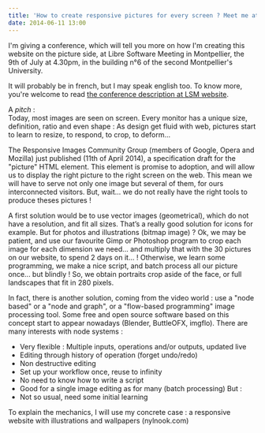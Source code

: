 ```yaml
---
title: 'How to create responsive pictures for every screen ? Meet me at LSM !'
date: 2014-06-11 13:00
---
```


I'm giving a conference, which will tell you more on how I'm creating this website on the picture side, at Libre Software Meeting in Montpellier, the 9th of July at 4.30pm, in the building n°6 of the second Montpellier's University.

It will probably be in french, but I may speak english too. To know more, you're welcome to read [the conference description at LSM website](https://2014.rmll.info/conference280?lang=en).

A *pitch* :   
Today, most images are seen on screen. Every monitor has a unique size, definition, ratio and even shape : As design get fluid with web, pictures start to learn to resize, to respond, to crop, to deform...

The Responsive Images Community Group (members of Google, Opera and Mozilla) just published (11th of April 2014), a specification draft for the "picture" HTML element. This element is promise to adoption, and will allow us to display the right picture to the right screen on the web.
This mean we will have to serve not only one image but several of them, for ours interconnected visitors. But, wait... we do not really have the right tools to produce theses pictures !

A first solution would be to use vector images (geometrical), which do not have a resolution, and fit all sizes. That’s a really good solution for icons for example. But for photos and illustrations (bitmap image) ?
Ok, we may be patient, and use our favourite Gimp or Photoshop program to crop each image for each dimension we need... and multiply that with the 30 pictures on our website, to spend 2 days on it... !
Otherwise, we learn some programming, we make a nice script, and batch process all our picture once... but blindly ! So, we obtain portraits crop aside of the face, or full landscapes that fit in 280 pixels.

In fact, there is another solution, coming from the video world : use a "node based" or a "node and graph", or a "flow-based programming" image processing tool. Some free and open source software based on this concept start to appear nowadays (Blender, ButtleOFX, imgflo).
There are many interests with node systems :
- Very flexible : Multiple inputs, operations and/or outputs, updated live
- Editing through history of operation (forget undo/redo)
- Non destructive editing
- Set up your workflow once, reuse to infinity
- No need to know how to write a script
- Good for a single image editing as for many (batch processing)
But :
- Not so usual, need some initial learning

To explain the mechanics, I will use my concrete case : a responsive website with illustrations and wallpapers (nylnook.com)

